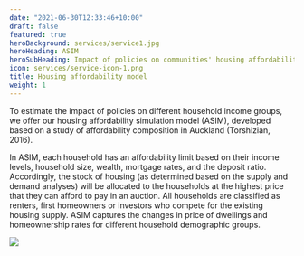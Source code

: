 ```yaml
---
date: "2021-06-30T12:33:46+10:00"
draft: false
featured: true
heroBackground: services/service1.jpg
heroHeading: ASIM
heroSubHeading: Impact of policies on communities' housing affordability
icon: services/service-icon-1.png
title: Housing affordability model
weight: 1
---
```


To estimate the impact of policies on different household income groups, we offer our housing affordability simulation model (ASIM), developed based on a study of affordability composition in Auckland (Torshizian, 2016).  

In ASIM, each household has an affordability limit  based on their income levels, household size, wealth, mortgage rates, and the deposit ratio. Accordingly, the stock of housing (as determined based on the supply and demand analyses) will be allocated to the households at the highest price that they can afford to pay in an auction.  All households are classified as renters, first homeowners or investors who compete for the existing housing supply. ASIM captures the changes in price of dwellings and homeownership rates for different household demographic groups.

![](/images/ASIM.jpeg)